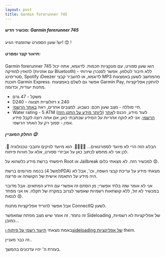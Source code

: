 ```yaml
---
layout: post
title: Garmin forerunner 745
---
```


##### מכשיר חדש: Garmin forerunner 745
יש! שעון הספורט שהזמנתי הגיע! 😊 !




##### תיאור קצר ומפרט:
Garmin forerunner 745 הוא שעון ספורט, עם פונקציות חכמות. לדוגמא, אתה יכול להאזין למוזיקה (עם אוזניות Bluetooth) - ללא חיבור לטלפון. אפשר לסנכרן שירותי סטרימינג, Spotify וDeezer לדוגמא, או להעביר קבצי MP3 מהמחשב לשעון באמצעות תוכנת Garmin Express. אפשר גם לשלם באמצעות Garmin Pay, להתקין אפליקציות מחנות יעודית, וכדומה.
* משקל - 47 גרם
* Dרזולוציית תצוגה - 240 x 240
* חיי סוללה - מצב שעון חכם: כשבוע. למצבים אחרים, ראה  [באתר הרשמי](https://support.garmin.com/en-US/?faq=RMO7ny2RRm5w1Zth3P4ttA).
* Water rating - 5 ATM ([ליותר מידע על התקן הזה](https://www.garmin.com/en-US/legal/waterrating-definitions/))
לעוד מידע, הכנס ל[אתר הרשמי](https://www.garmin.com/en-US/p/713363).
*אני לא לוקח אחריות על המידע שכתבתי כאן; אם אתה רוצה לקבל מידע אמין - סמוך רק על האתר הרשמי.*

##### החלק המעניין 😉
הבלוג הזה הרי לא מיועד לספורטאים... 🏃‍♂️🤦‍♂️. הוא מיועד לגיקים וחובבי טכנולוגיה 💪.
לכן אני לא מחפש לכתוב כאן על אביזרי ספורט, אלא על חוויות פיתוח.

חיפשתי ברשת מידע כלשהוא על Root או Jailbreak למכשיר הזה. לא מצאתי כלום 😡.

בכמה פורומים ברשת (למשל 4PDA) מצאתי מידע על עריכת קבצי השפה, וכו', אבל לא היה מידע על התאמה אישית של הקושחה או פריצה.

אני לא אומר שזה בלתי אפשרי; מן הסתם זה אפשרי עם הידע המתאים. אבל מדובר במכשיר לא זול, ללא קושחאות רשמיות שאפשר לצרוב במקרה של תקלה. אז אני מפחד לנסות 😡. 

אבל אפשר להוריד אפליקציות מחנות ConnectIQ לשעון.

זה נחמד. זה אומר שיש מצב מפתח שמאפשר Sideloading של אפליקציות לא רשמיות, כמובן...

באמת מצאתי [תיעוד רשמי על פיתוח וsideloading של אפליקציות](https://developer.garmin.com/connect-iq/connect-iq-basics/your-first-app/) them.

זה כבר מעניין..

בעזרת ה' יהיו עדכונים בהמשך.
